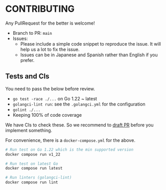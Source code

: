 # CONTRIBUTING

Any PullRequest for the better is welcome!

- Branch to PR: `main`
- Issues:
  - Please include a simple code snippet to reproduce the issue. It will help us a lot to fix the issue.
  - Issues can be in Japanese and Spanish rather than English if you prefer.

## Tests and CIs

You need to pass the below before review.

- `go test -race ./...` on Go 1.22 ~ latest
- `golangci-lint run`: see the `.golangci.yml` for the configuration
- `golint ./...`
- Keeping 100% of code coverage

We have CIs to check these. So we recommend to [draft PR](https://github.blog/2019-02-14-introducing-draft-pull-requests/) before you implement something.

For convenience, there is a `docker-compose.yml` for the above.

```bash
# Run test on Go 1.22 which is the min supported version
docker compose run v1_22

# Run test on latest Go
docker compose run latest

# Run linters (golangci-lint)
docker compose run lint
```
